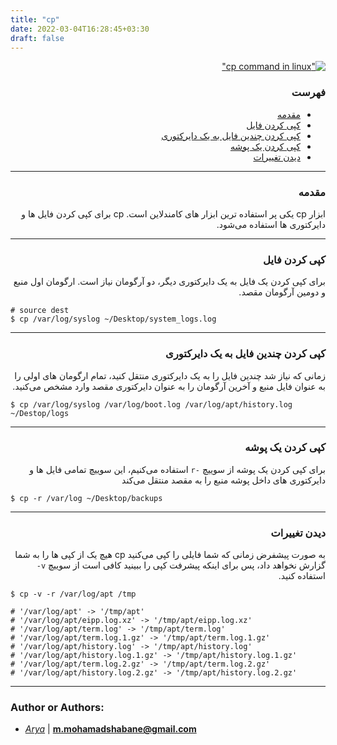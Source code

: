 ```yaml
---
title: "cp"
date: 2022-03-04T16:28:45+03:30
draft: false
---
```


<div dir='rtl'>

[!["cp command in linux"](cp.jpg)](cp.jpg)

### فهرست

- [مقدمه](#مقدمه)
- [کپی کردن فایل](#کپی-کردن-فایل)
- [کپی کردن چندین فایل به یک دایرکتوری](#کپی-کردن-چندین-فایل-به-یک-دایرکتوری)
- [کپی کردن یک پوشه](#کپی-کردن-یک-پوشه)
- [دیدن تغییرات](#دیدن-تغییرات)

---

### مقدمه

ابزار
cp
یکی پر استفاده ترین ابزار های کامندلاین است.
cp
برای کپی کردن فایل ها و دایرکتوری ها استفاده می‌شود.

---

### کپی کردن فایل

برای کپی کردن یک فایل به یک دایرکتوری دیگر، دو آرگومان نیاز است.
ارگومان اول منبع و دومین آرگومان مقصد.

<div dir='ltr'>

```
# source dest
$ cp /var/log/syslog ~/Desktop/system_logs.log
```
</div>

---

### کپی کردن چندین فایل به یک دایرکتوری

زمانی که نیاز شد چندین فایل را به یک دایرکتوری منتقل کنید، تمام ارگومان های
اولی را به عنوان فایل منبع و آخرین آرگومان را به عنوان دایرکتوری مقصد وارد مشخص می‌کنید.

<div dir='ltr'>

```
$ cp /var/log/syslog /var/log/boot.log /var/log/apt/history.log ~/Destop/logs
```
</div>

---

### کپی کردن یک پوشه

برای کپی کردن یک پوشه از سوییچ
`-r`
استفاده می‌کنیم، این سوییچ تمامی فایل ها و دایرکتوری های داخل پوشه منبع را
به مقصد منتقل می‌کند

<div dir='ltr'>

```
$ cp -r /var/log ~/Desktop/backups
```
</div>

---

### دیدن تغییرات

به صورت پیشفرض زمانی که شما فایلی را کپی می‌کنید
cp
هیچ یک از کپی ها را به شما گزارش نخواهد داد، پس برای اینکه پیشرفت
کپی را ببینید کافی است از سوییچ
`v-`
استفاده کنید.

<div dir='ltr'>

```
$ cp -v -r /var/log/apt /tmp

# '/var/log/apt' -> '/tmp/apt'
# '/var/log/apt/eipp.log.xz' -> '/tmp/apt/eipp.log.xz'
# '/var/log/apt/term.log' -> '/tmp/apt/term.log'
# '/var/log/apt/term.log.1.gz' -> '/tmp/apt/term.log.1.gz'
# '/var/log/apt/history.log' -> '/tmp/apt/history.log'
# '/var/log/apt/history.log.1.gz' -> '/tmp/apt/history.log.1.gz'
# '/var/log/apt/term.log.2.gz' -> '/tmp/apt/term.log.2.gz'
# '/var/log/apt/history.log.2.gz' -> '/tmp/apt/history.log.2.gz'
```

</div>

</div>

---

### Author or Authors:

- *[Arya](https://github.com/shabane)* | **<m.mohamadshabane@gmail.com>**

